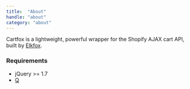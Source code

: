 ```yaml
---
title:  "About"
handle: "about"
category: "about"
---
```


Cartfox is a lightweight, powerful wrapper for the Shopify AJAX cart API, built by [Elkfox](https://elkfox.com).

### Requirements

  * jQuery >= 1.7
  * [Q](https://github.com/ButsAndCats/Q)

<!--
.attr - v1
.data - v1.2.3
.bind - v1
.addClass - v1
.removeClass - v1
.hasClass - v1.2
.one - v1.1
.is - v1
.parents - v1
.on - v1.7
.offset - v1.2
.trigger - v1.3
-->
